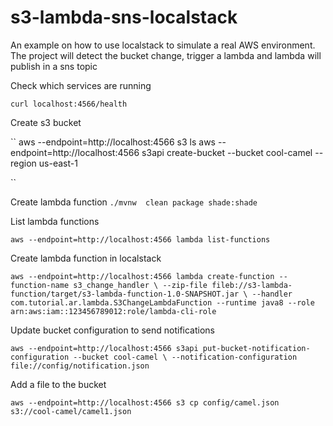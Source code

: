 # s3-lambda-sns-localstack
An example on how to use localstack to simulate a real AWS environment. The project will detect the bucket change, trigger a lambda and lambda will publish in a sns topic

Check which services are running

``
curl localhost:4566/health
``

Create s3 bucket

``
  aws --endpoint=http://localhost:4566 s3 ls
  aws --endpoint=http://localhost:4566 s3api create-bucket --bucket cool-camel --region us-east-1

``

Create lambda function
``./mvnw  clean package shade:shade``

List lambda functions

``
   aws --endpoint=http://localhost:4566 lambda list-functions
``

Create lambda function in localstack

``
 aws --endpoint=http://localhost:4566 lambda create-function --function-name s3_change_handler \
 --zip-file fileb://s3-lambda-function/target/s3-lambda-function-1.0-SNAPSHOT.jar \
 --handler com.tutorial.ar.lambda.S3ChangeLambdaFunction --runtime java8 --role arn:aws:iam::123456789012:role/lambda-cli-role
 ``
 
 Update bucket configuration to send notifications
 
 ``
 aws --endpoint=http://localhost:4566 s3api put-bucket-notification-configuration --bucket cool-camel \
  --notification-configuration file://config/notification.json
``

Add a file to the bucket

 ``
 aws --endpoint=http://localhost:4566 s3 cp config/camel.json s3://cool-camel/camel1.json
``